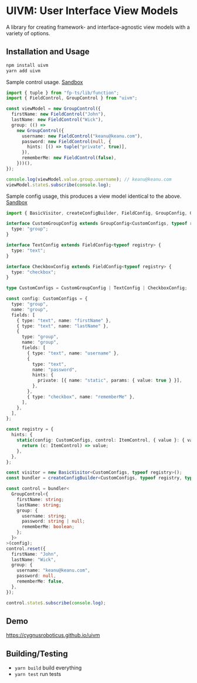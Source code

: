 # UIVM: User Interface View Models

A library for creating framework- and interface-agnostic view models with a variety of options.

## Installation and Usage

```sh
npm install uivm
yarn add uivm
```

Sample control usage. [Sandbox](https://codesandbox.io/s/morning-wood-3f8jx?file=/src/index.ts)

```ts
import { tuple } from "fp-ts/lib/function";
import { FieldControl, GroupControl } from "uivm";

const viewModel = new GroupControl({
  firstName: new FieldControl("John"),
  lastName: new FieldControl("Wick"),
  group: (() =>
    new GroupControl({
      username: new FieldControl("keanu@keanu.com"),
      password: new FieldControl(null, {
        hints: [() => tuple("private", true)],
      }),
      rememberMe: new FieldControl(false),
    }))(),
});

console.log(viewModel.value.group.username); // keanu@keanu.com
viewModel.state$.subscribe(console.log);
```

Sample config usage, this produces a view model identical to the above. [Sandbox](https://codesandbox.io/s/jolly-bogdan-y1kvz?file=/src/index.ts)

```ts
import { BasicVisitor, createConfigBuilder, FieldConfig, GroupConfig, GroupControl, ItemControl } from "uivm";

interface CustomGroupConfig extends GroupConfig<CustomConfigs, typeof registry>, FieldConfig<typeof registry> {
  type: "group";
}

interface TextConfig extends FieldConfig<typeof registry> {
  type: "text";
}

interface CheckboxConfig extends FieldConfig<typeof registry> {
  type: "checkbox";
}

type CustomConfigs = CustomGroupConfig | TextConfig | CheckboxConfig;

const config: CustomConfigs = {
  type: "group",
  name: "group",
  fields: [
    { type: "text", name: "firstName" },
    { type: "text", name: "lastName" },
    {
      type: "group",
      name: "group",
      fields: [
        { type: "text", name: "username" },
        {
          type: "text",
          name: "password",
          hints: {
            private: [{ name: "static", params: { value: true } }],
          },
        },
        { type: "checkbox", name: "rememberMe" },
      ],
    },
  ],
};

const registry = {
  hints: {
    static(config: CustomConfigs, control: ItemControl, { value }: { value: boolean }) {
      return (c: ItemControl) => value;
    },
  },
};

const visitor = new BasicVisitor<CustomConfigs, typeof registry>();
const bundler = createConfigBuilder<CustomConfigs, typeof registry, typeof visitor>(registry, visitor);

const control = bundler<
  GroupControl<{
    firstName: string;
    lastName: string;
    group: {
      username: string;
      password: string | null;
      rememberMe: boolean;
    };
  }>
>(config);
control.reset({
  firstName: "John",
  lastName: "Wick",
  group: {
    username: "keanu@keanu.com",
    password: null,
    rememberMe: false,
  },
});

control.state$.subscribe(console.log);
```

## Demo

https://cygnusroboticus.github.io/uivm

## Building/Testing

- `yarn build` build everything
- `yarn test` run tests

